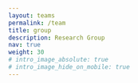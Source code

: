```yaml
---
layout: teams
permalink: /team
title: group
description: Research Group
nav: true
weight: 30
# intro_image_absolute: true
# intro_image_hide_on_mobile: true
---
```

